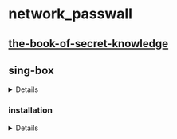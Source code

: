 # network_passwall

## [the-book-of-secret-knowledge](https://github.com/trimstray/the-book-of-secret-knowledge)


## sing-box 
 <details> 

  [sing-box _ github.com ](https://github.com/SagerNet/sing-box)

  [sing-box __ manual ](https://sing-box.sagernet.org)

  [sing-box __ examples __ configuration files](https://github.com/chika0801/sing-box-examples)

  [ Shadowsock __ AEAD 2022 setup ](https://pincong.rocks/article/item_id-1138365)

  [网络代理平台的“瑞士军刀”](https://bulianglin.com/archives/sing-box.html)

</details>

###  installation
<details>

server__debian(shadowsocks):

`bash <(curl -fsSL https://sing-box.app/deb-install.sh)`

vim /etc/sing-box/config.json

```
{
  "log": {
    "level": "error"
  },
  "dns": {
    "servers": [
      {
        "address": "tls://8.8.8.8"
      }
    ]
  },
  "inbounds": [
    {
      "type": "shadowsocks",
      "listen": "::",
      "listen_port": XXXX,
      "sniff": true,
      "network": "tcp",
      "method": "2022-blake3-chacha20-poly1305",
      "password": "XXXX-256-bit-XXXX",
      "multiplex": {
        "enabled": true
      }
    }
  ],
  "outbounds": [
    {
      "type": "direct"
    },
    {
      "type": "dns",
      "tag": "dns-out"
    }
  ],
  "route": {
    "rules": [
      {
        "protocol": "dns",
        "outbound": "dns-out"
      }
    ]
  }
}
```

running:

`systemctl enable sing-box --now | systemctl restart sing-box | systemctl status sing-box`


client:

......

</details>
